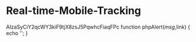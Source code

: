 # Real-time-Mobile-Tracking

AIzaSyCiY2qcWY3kiF9tjX8zsJ5PqwhcFiaqFPc
function phpAlert($msg,$link)
{
  echo '<script type="text/javascript">window.alert("'.$msg.'");window.location.href = "'.$link.'";</script>';
}
